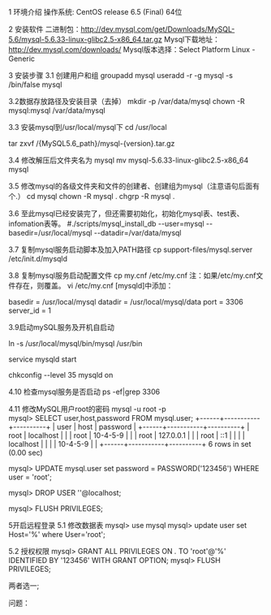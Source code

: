 1 环境介绍
操作系统: CentOS release 6.5 (Final) 64位

2 安装软件
二进制包：http://dev.mysql.com/get/Downloads/MySQL-5.6/mysql-5.6.33-linux-glibc2.5-x86_64.tar.gz
Mysql下载地址：http://dev.mysql.com/downloads/
Mysql版本选择：Select Platform Linux - Generic

3 安装步骤
3.1 创建用户和组
groupadd mysql
useradd  -r -g mysql -s /bin/false mysql

3.2数据存放路径及安装目录（去掉）
mkdir -p  /var/data/mysql
chown -R mysql:mysql /var/data/mysql

3.3 安装mysql到/usr/local/mysql下
cd /usr/local

tar zxvf /{MySQL5.6_path}/mysql-{version}.tar.gz

3.4 修改解压后文件夹名为 mysql
mv mysql-5.6.33-linux-glibc2.5-x86_64 mysql

3.5 修改mysql的各级文件夹和文件的创建者、创建组为mysql（注意语句后面有个.）
cd mysql
chown -R mysql .
chgrp -R mysql .

3.6 至此mysql已经安装完了，但还需要初始化，初始化mysql表、test表、infomation表等。
#./scripts/mysql_install_db --user=mysql --basedir=/usr/local/mysql --datadir=/var/data/mysql

3.7 复制mysql服务启动脚本及加入PATH路径
cp support-files/mysql.server /etc/init.d/mysqld 

3.8 复制mysql服务启动配置文件
cp my.cnf /etc/my.cnf
注：如果/etc/my.cnf文件存在，则覆盖。
vi /etc/my.cnf
[mysqld]中添加：
 
basedir = /usr/local/mysql
datadir = /usr/local/mysql/data
port = 3306
server_id = 1

3.9启动mySQL服务及开机自启动

ln -s /usr/local/mysql/bin/mysql /usr/bin

service mysqld start

chkconfig --level 35 mysqld on

4.10 检查mysql服务是否启动
ps -ef|grep 3306  

4.11 修改MySQL用户root的密码
mysql -u root -p   
mysql> SELECT user,host,password FROM mysql.user;
+------+-----------+----------+
| user | host      | password |
+------+-----------+----------+
| root | localhost |          |
| root | 10-4-5-9  |          |
| root | 127.0.0.1 |          |
| root | ::1       |          |
|      | localhost |          |
|      | 10-4-5-9  |          |
+------+-----------+----------+
6 rows in set (0.00 sec)
 
mysql> UPDATE mysql.user set password = PASSWORD('123456') WHERE user = 'root';
 
mysql> DROP USER ''@localhost;
 
mysql> FLUSH PRIVILEGES;

5开启远程登录
5.1 修改数据表
mysql> use mysql
mysql> update user set Host='%' where User='root'; 

5.2 授权权限
mysql> GRANT ALL PRIVILEGES ON *.* TO 'root'@'%' IDENTIFIED BY '123456' WITH GRANT OPTION; 
mysql> FLUSH PRIVILEGES;  

两者选一;


问题：

